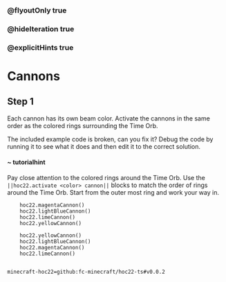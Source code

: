 ### @flyoutOnly true
### @hideIteration true
### @explicitHints true


# Cannons

## Step 1
Each cannon has its own beam color. Activate the cannons in the same order as the colored rings surrounding the Time Orb.

The included example code is broken, can you fix it? Debug the code by running it to see what it does and then edit it to the correct solution.

#### ~ tutorialhint  
Pay close attention to the colored rings around the Time Orb. Use the ``||hoc22.activate <color> cannon||`` blocks to match the order of rings around the Time Orb. Start from the outer most ring and work your way in.

```ghost
    hoc22.magentaCannon()
    hoc22.lightBlueCannon()
    hoc22.limeCannon()
    hoc22.yellowCannon()
```
```template       
    hoc22.yellowCannon()
    hoc22.lightBlueCannon()
    hoc22.magentaCannon()
    hoc22.limeCannon()
    
```

```package
minecraft-hoc22=github:fc-minecraft/hoc22-ts#v0.0.2
```
